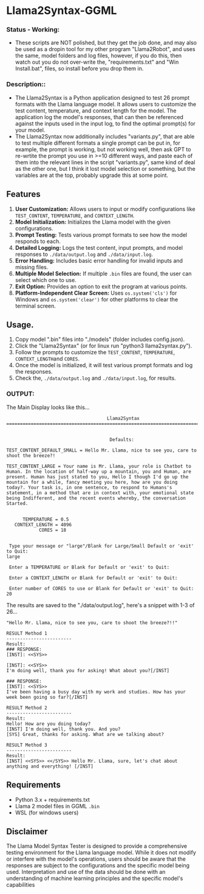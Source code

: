 # Llama2Syntax-GGML
### Status - Working:
* These scripts are NOT polished, but they get the job done, and may also be used as a dropin tool for my other program "Llama2Robot", and uses the same, model folders and log files, however, if you do this, then watch out you do not over-write the,  "requirements.txt" and "Win Install.bat", files, so install before you drop them in. 

### Description::
* The Llama2Syntax is a Python application designed to test 26 prompt formats with the Llama language model. It allows users to customize the test content, temperature, and context length for the model. The application log the model's responses, that can then be referenced against the inputs used in the input log, to find the optimal prompt(s) for your model.
* The Llama2Syntax now additionally includes "variants.py", that are able to test multiple different formats a single prompt can be put in, for example, the prompt is working, but not working well, then ask GPT to re-wrtite the prompt you use in >=10 different ways, and paste each of them into the relevant lines in the script "variants.py", same kind of deal as the other one, but I think it lost model selection or something, but the variables are at the top, probably upgrade this at some point.


## Features
1. **User Customization:** Allows users to input or modify configurations like `TEST_CONTENT`, `TEMPERATURE`, and `CONTEXT_LENGTH`.
2. **Model Initialization:** Initializes the Llama model with the given configurations.
3. **Prompt Testing:** Tests various prompt formats to see how the model responds to each.
4. **Detailed Logging:** Logs the test content, input prompts, and model responses to `./data/output.log` and `./data/input.log`.
5. **Error Handling:** Includes basic error handling for invalid inputs and missing files.
6. **Multiple Model Selection:** If multiple `.bin` files are found, the user can select which one to use.
7. **Exit Option:** Provides an option to exit the program at various points.
8. **Platform-Independent Clear Screen:** Uses `os.system('cls')` for Windows and `os.system('clear')` for other platforms to clear the terminal screen.

## Usage.
1. Copy model ".bin" files into "./models" (folder includes config.json).
1. Click the "Llama2Syntax" (or for linux run "python3 llama2syntax.py").
2. Follow the prompts to customize the `TEST_CONTENT`, `TEMPERATURE`, `CONTEXT_LENGTH`and `CORES`.
3. Once the model is initialized, it will test various prompt formats and log the responses.
4. Check the, `./data/output.log` and `./data/input.log`, for results.

### OUTPUT:
The Main Display looks like this...
```=========================================================================================
                                     Llama2Syntax
=========================================================================================


                                      Defaults:

TEST_CONTENT_DEFAULT_SMALL = Hello Mr. Llama, nice to see you, care to shoot the breeze?!

TEST_CONTENT_LARGE = Your name is Mr. Llama, your role is Chatbot to Human. In the location of half-way up a mountain, you and Human, are present. Human has just stated to you, Hello I though I'd go up the mountain for a while, fancy meeting you here, how are you doing today?. Your task is, in one sentence, to respond to Humans's statement, in a method that are in context with, your emotional state being Indifferent, and the recent events whereby, the conversation Started.


      TEMPERATURE = 0.5
   CONTEXT_LENGTH = 4096
            CORES = 18


 Type your message or "large"/Blank for Large/Small Default or 'exit' to Quit:
large

 Enter a TEMPERATURE or Blank for Default or 'exit' to Quit:

 Enter a CONTEXT_LENGTH or Blank for Default or 'exit' to Quit:

 Enter number of CORES to use or Blank for Default or 'exit' to Quit:
20

```
The results are saved to the "./data/output.log", here's a snippet with 1-3 of 26... 
```TEST CONTENT:
"Hello Mr. Llama, nice to see you, care to shoot the breeze?!!"

RESULT Method 1
------------------------
Result:
### RESPONSE:
[INST]: <<SYS>>

[INST]: <<SYS>>
I'm doing well, thank you for asking! What about you?[/INST]

### RESPONSE:
[INST]: <<SYS>>
I've been having a busy day with my work and studies. How has your week been going so far?[/INST]

RESULT Method 2
------------------------
Result:
Hello! How are you doing today?
[INST] I'm doing well, thank you. And you?
[SYS] Great, thanks for asking. What are we talking about?

RESULT Method 3
------------------------
Result:
[INST] <<SYS>> <</SYS>> Hello Mr. Llama, sure, let's chat about anything and everything! [/INST]
```


## Requirements

- Python 3.x + requirements.txt
- Llama 2 model files in GGML `.bin`
- WSL (for windows users)

## Disclaimer

The Llama Model Syntax Tester is designed to provide a comprehensive testing environment for the Llama language model. While it does not modify or interfere with the model's operations, users should be aware that the responses are subject to the configurations and the specific model being used. Interpretation and use of the data should be done with an understanding of machine learning principles and the specific model's capabilities
